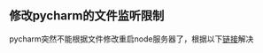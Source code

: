 ## 修改pycharm的文件监听限制
pycharm突然不能根据文件修改重启node服务器了，根据以下[链接](https://confluence.jetbrains.com/display/IDEADEV/Inotify+Watches+Limit)解决
